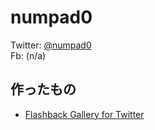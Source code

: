# numpad0

Twitter: [@numpad0](https://twitter.com/numpad0)  
Fb: (n/a)  

## 作ったもの
- [Flashback Gallery for Twitter](https://chrome.google.com/webstore/detail/flashback-gallery-for-twi/hmgkofiigbnhfipfkpeggpofdbopojng/)
